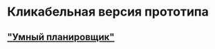 # Кликабельная версия прототипа

## ["Умный планировщик"](https://www.figma.com/proto/5mUZCZiGvc5KScK2Q1bsyK/%25D0%25A3%25D0%25BC%25D0%25BD%25D1%258B%25D0%25B9-%25D0%25BF%25D0%25BB%25D0%25B0%25D0%25BD%25D0%25B8%25D1%2580%25D0%25BE%25D0%25B2%25D1%2589%25D0%25B8%25D0%25BA%3Fnode-id%3D0-1%26amp%3Bt%3DOGMvZpiLr1nWAzqG-1&ust=1738310400000000&usg=AOvVaw1o9NO_3mYt3AqMMtUW)  